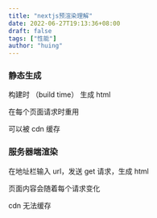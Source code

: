 ```yaml
---
title: "nextjs预渲染理解"
date: 2022-06-27T19:13:36+08:00
draft: false
tags: ["性能"]
author: "huing"
---
```


### 静态生成

构建时 （build time） 生成 html

在每个页面请求时重用

可以被 cdn 缓存

### 服务器端渲染

在地址栏输入 url，发送 get 请求，生成 html

页面内容会随着每个请求变化

cdn 无法缓存
